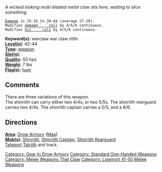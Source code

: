 *A wicked looking multi-bladed metal claw sits here, waiting to slice
something.*

[`Damage`](Melee_Weapon_Values "wikilink")` is 15-16 to 39-44 (average 27-29).`  
`Modifies `[`damage`` ``roll`](Damage_Roll "wikilink")` by 4/5/6 continuous.`  
`Modifies `[`hit`` ``roll`](Hit_Roll "wikilink")` by 4/5/6 continuous.`

**Keyword(s):** warclaw war claw riithi  
**[Level(s)](Object_Level "wikilink"):** 42-44  
**[Type](:Category:_Object_Types "wikilink"):**
[weapon](:Category:_Melee_Weapons "wikilink")  
**[Slot(s)](Object_Slots "wikilink"):** <wielded>.  
**[Quality](Object_Quality "wikilink"):** 50 hps  
**[Weight](Object_Weight "wikilink"):** 7 lbs  
**[Flag(s)](:Category:_Object_Flags "wikilink"):**
[hum](Hum_Flag "wikilink")  

## Comments

There are three variations of this weapon.  
The shinriith can carry either two 4/4s, or two 5/5s. The shinriith
rearguard carries two 4/4s. The shinriith captain carries a 5/5, and a
6/6.

## Directions

**[Area](:Category:_Areas "wikilink"):** [Drow
Armory](:Category:_Drow_Armory "wikilink")
([Map](Drow_Armory_Map "wikilink"))  
**[Mob(s)](:Category:_Mobs "wikilink"):**
[Shinriith](Shinriith "wikilink"), [Shinriith
Captain](Shinriith_Captain "wikilink"), [Shinriith
Rearguard](Shinriith_Rearguard "wikilink")  
[Teleport](Teleport "wikilink") [Talriith](Talriith "wikilink") and
track.

[Category: Gear In Drow
Armory](Category:_Gear_In_Drow_Armory "wikilink") [Category: Standard
One-Handed Weapons](Category:_Standard_One-Handed_Weapons "wikilink")
[Category: Melee Weapons That
Claw](Category:_Melee_Weapons_That_Claw "wikilink") [Category: Lowmort
41-50 Melee Weapons](Category:_Lowmort_41-50_Melee_Weapons "wikilink")
